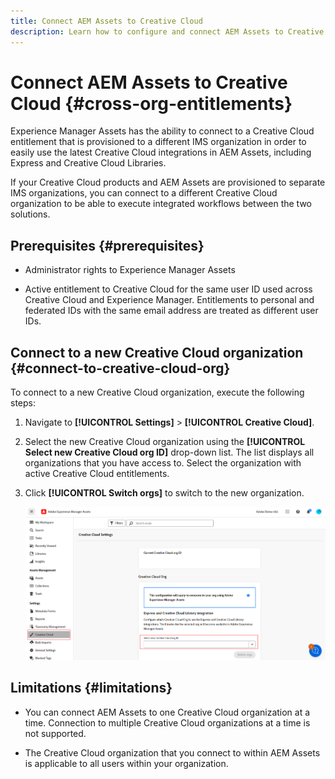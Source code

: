 ```yaml
---
title: Connect AEM Assets to Creative Cloud
description: Learn how to configure and connect AEM Assets to Creative Cloud. Connect to a Creative Cloud entitlement that is provisioned to a different IMS organization in order to easily use the latest Creative Cloud integrations in AEM Assets, including Express and Creative Cloud Libraries.
---
```

# Connect AEM Assets to Creative Cloud  {#cross-org-entitlements}

Experience Manager Assets has the ability to connect to a Creative Cloud entitlement that is provisioned to a different IMS organization in order to easily use the latest Creative Cloud integrations in AEM Assets, including Express and Creative Cloud Libraries.

If your Creative Cloud products and AEM Assets are provisioned to separate IMS organizations, you can connect to a different Creative Cloud organization to be able to execute integrated workflows between the two solutions.

## Prerequisites {#prerequisites}

* Administrator rights to Experience Manager Assets

* Active entitlement to Creative Cloud for the same user ID used across Creative Cloud and Experience Manager. Entitlements to personal and federated IDs with the same email address are treated as different user IDs.

## Connect to a new Creative Cloud organization {#connect-to-creative-cloud-org}

To connect to a new Creative Cloud organization, execute the following steps:

1. Navigate to **[!UICONTROL Settings]** > **[!UICONTROL Creative Cloud]**.

1. Select the new Creative Cloud organization using the **[!UICONTROL Select new Creative Cloud org ID]** drop-down list. The list displays all organizations that you have access to. Select the organization with active Creative Cloud entitlements.

1. Click **[!UICONTROL Switch orgs]** to switch to the new organization.

   ![Cross Org Entitlements](assets/cross-org-entitlements.png)

## Limitations {#limitations}

* You can connect AEM Assets to one Creative Cloud organization at a time. Connection to multiple Creative Cloud organizations at a time is not supported.

* The Creative Cloud organization that you connect to within AEM Assets is applicable to all users within your organization.


